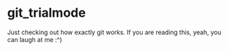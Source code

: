 # git_trialmode
Just checking out how exactly git works. If you are reading this, yeah, you can laugh at me :^)
